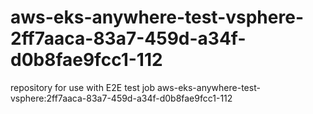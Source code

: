 # aws-eks-anywhere-test-vsphere-2ff7aaca-83a7-459d-a34f-d0b8fae9fcc1-112
repository for use with E2E test job aws-eks-anywhere-test-vsphere:2ff7aaca-83a7-459d-a34f-d0b8fae9fcc1-112
